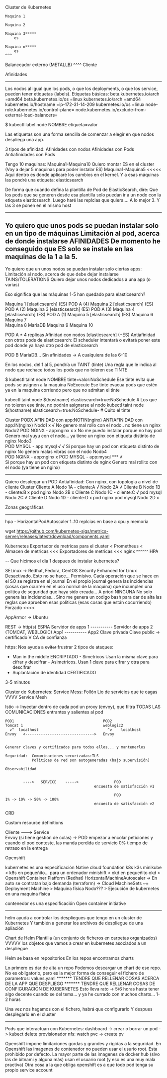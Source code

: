 Cluster de Kubernetes
    
    Maquina 1
    
    Maquina 2
    
    Maquina 3*****
        es
    
    Maquina n*****
        es
    ^^^
Balanceador externo (METALLB)
 ^^^^
Cliente

Afinidades

----

Los nodos al igual que los pods, o que los deployments, o que los service, pueden tener etiquetas (labels).
Etiquetas básicas:
                    beta.kubernetes.io/arch                                     =amd64
                    beta.kubernetes.io/os                                       =linux
                    kubernetes.io/arch                                          =amd64
                    kubernetes.io/hostname                                      =ip-172-31-14-209
                    kubernetes.io/os                                            =linux
                    node-role.kubernetes.io/control-plane=
                    node.kubernetes.io/exclude-from-external-load-balancers=

$ kubectl label node NOMBRE   etiqueta=valor

Las etiquetas son una forma sencilla de comenzar a elegir en que nodos despliega una app.

3 tipos de afinidad:
    Afinidades con nodos
    Afinidades con Pods
    Antiafinidades con Pods

Tengo 10 maquinas: Maquina1-Maquina10
Quiero montar ES en el cluster (Voy a dejar 5 maquinas para poder instalar ES)
Maquina1-Maquina5 <<<<< Aqui dentro es donde aplicaré los cambios en el kernel.
Y a esas máquinas las pondré una etiqueta: elasticsearch

De forma que cuando defina la plantilla de Pod de ElasticSearch, dire:
    Que los pods que se generen desde esa plantilla solo puedan ir a un nodo con la etiqueta elasticsearch.
    Luego haré las replcias que quiera.... A lo mejor 3. Y las 3 se ponen en el mismo host

---

Yo quiero que unos pods se puedan instalar solo en un tipo de máquinas          Limitación al pod, acerca de donde instalarse               AFINIDADES
De momento he conseguido que ES solo se instale en las maquinas de la 1 a la 5.
---

Yo quiero que un unos nodos se puedan instalar solo ciertas apps:               Limitación al nodo, acerca de que debe dejar instalarse     TAINS/TOLERATIONS
    Quiero dejar unos nodos dedicados a una app (o varias)
    
    
    
    
Eso significa que las máquinas 1-5 han quedado para elasticsearch?


Maquina 1 [elasticsearch] (ES)
    POD A (4)
Maquina 2 [elasticsearch] (ES)
    POD A (2)
Maquina 3 [elasticsearch] (ES)
    POD A (3)
Maquina 4 [elasticsearch] (ES)
    POD A (1)
Maquina 5 [elasticsearch] (ES)
Maquina 6
Maquina 7   
Maquina 8
    MariaDB
Maquina 9
Maquina 10


POD A * 4 replicas
    Afinidad con nodos [elasticsearch] (+ES)
    Antiafinidad con otros pods de elasticsearch:
        El scheduler intentará o evitará poner este pod donde ya haya otro pod de elasticsearch

POD B
    MariaDB... Sin afinidades -> A cualquiera de las 6-10

En los nodos, del 1 al 5, pondría un TAINT (tinte)
Una regla que le indica al nodo que rechace todos los pods que no toleren ese TINTE

$ kubectl taint node NOMBRE   tinte=valor:NoSchedule    Ese tinte evita que pods se asignen a la maquina
                                          NoExecute     Ese tinte evacua pods que estén ya en la maquina corriendo
                                                        pero que no admitan el tinte

kubectl taint node $(hostname) elasticsearch=true:NoSchedule        # Los que no toleren ese tinte, no podrán asignarse al nodo
kubectl taint node $(hostname) elasticsearch=true:NoSchedule-       # Quito el tinte



Cluster
                                        PODX
                                AFINIDAD con app:NOTIN(nginx)                                   ANTIAFINIDAD con app:IN(nginx)
Nodo1                                       x                                                               √
                                                                                            No genero mal rollo con el nodo.. no tiene un nginx
Nodo2
    POD NGINX - app:nginx                   x                                                               x
                                No me puedo instalar porque no hay pod                      Genero mal yuyu con el nodo... ya tiene un nginx
                                con etiqueta distinto de nginx
Nodo3                                       
    POD MYSQL - app:mysql                   √                                                               √
                                Si porque hay un pod con etiqueta distinto de nginx         No genero malas vibras con el nodo
Nodo4                                       
    POD NGINX - app:nginx                                                                                   x
    POD MYSQL - app:mysql ***               √                                                       
                                Si porque hay un pod con etiqueta distinto de nginx         Genero mal rollito con el nodo (ya tiene un nginx)


---

Quiero desplegar un POD
                                            Antiafinidad: Con nginx, con topologia a nivel de cliente
Cluster
    Cliente A
        Nodo 1A  - cliente:A                        √
        Nodo 2A                                     √
    Cliente B
        Nodo 1B  - cliente:B                        x
            pod nginx
        Nodo 2B                                     x
    Cliente C
        Nodo 1C  - cliente:C                        √
            pod mysql
        Nodo 2C                                     √
    Cliente D
        Nodo 1D  - cliente:D                        x
            pod nginx
            pod mysql
        Nodo 2D                                     x

Zonas geográficas

---

hpa - HorizontalPodAutoscaler 1..10 replcias en base a cpu y memoria

wget https://github.com/kubernetes-sigs/metrics-server/releases/latest/download/components.yaml


Kubernetes
    Exportador de metricas para el cluster < Prometheus  < Almacen de metricas  <<< Exportadores de metricas <<< nginx 
        ^^^^^^
        HPA
        
--
Que hicimos el dia 1 despues de instalar kubernetes? 


SELinux -> Redhat, Fedora, CentOS
Security Enhanced for Linux
    Desactivado. Esto no se hace...
    Permisivo. Cada operación que se hace en el SO se registra en el journal
        En el propio journal genera las incidencias (cosas que ocurren en el uso normal de la maquina)
            que incumplen una politica de seguridad que haya sido creada... A priori NINGUNA
            No solo genera las incidencias... Sino me genera un codigo bash para dar de alta las reglas 
                que aprueben esas politicas (esas cosas que están cocurriendo)
    Forzado <<<<


AppArmor -> Ubuntu

REST -> http(s)
                            ESPIA
    Servidor de apps 1   -----------  Servidor de apps 2 (TOMCAT, WEBLOGIC)
        App1             -----------    App2
                                                Clave privada
                                                Clave public -> certificado
                                                                    V
                                                                CA de confianza
                                                                
https: Nos ayuda a ~~evitar~~ frustrar 2 tipos de ataques:
- Man in the middle             ENCRIPTADO
                                        - Simetricos    Usan la misma clave para cifrar y descifrar
                                        - Asimetricos.  Usan 1 clave para cifrar y otra para descifrar
- Suplantación de identidad     CERTIFICADO
 
3-5 minutos

Cluster de Kubernetes:
    Service Mess: Follón Lio de servicios que te cagas
            VVVV
    Service Mesh


Istio -> Inyectar dentro de cada pod un proxy (envoy), que filtra TODAS LAS COMUNICACIONES 
entrantes y salientes al pod

    POD1                                        POD2
    Tomcat 1                                    weblogic2
      v^  localhost                               ^v    localhost
    Envoy   <------------------------------->   Envoy
    
    
    Generar claves y certificados para todos ellos... y mantenerlos
    
    Seguridad:  Comunicaciones securizadas:TLS
                Politicas de red son autogeneradas (bajo supervisión)
    
    Observabilidad
    
    
            ---->   SERVICE    ----->                POD
                                            encuesta de satisfacción v1
                                            
                                                     POD                    1% -> 10% -> 50% -> 100%
                                            encuesta de satisfacción v2
                                            
                                            
CRD

Custom resource definitions


Cliente --->    Service             
                Envoy (si tiene gestión de colas) -> POD 
                    empezar a encolar peticiones        y cuando el pod conteste, las manda
                    perdida de servicio 0%
                    tiempo de retraso en la entrega


Openshift


kubernetes es una especificación    Native cloud foundation
    k8s
    k3s
    minikube < k8s en pequeñito... para un ordenador
    minishift < okd en pequeñito
    okd         > Openshift Container Platform (Redhat)
                        HorizontalMachineAutoscaler -> En auto se contratan bajo demanda (terraform) -> Cloud
                        MachineSets                     ~= Deployment
                        Machine                         > Maquina física
                        Nodo???                         > Ejecución de kubernetes en una maquina física
                        
contenedor es una especificación    Open container initiative


---
helm ayuda a controlar los despliegues que tengo en un cluster de Kubernetes
Y también a generar los archivos de despliegue de una apliación


Chart de Helm
Plantilla (un conjunto de ficheros en carpetas organizados)
                            VVVVV
                        los objetos que vamos a crear en kubernetes asociados a un despliegue
                        
                        
Helm se basa en repositorios
En los repos encontramos charts

Lo primero es dar de alta un repo
Podemos descargar un chart de ese repo. No es obligatorio, pero es la mejor forma 
de conseguir el fichero de parametros:
values.yaml ******* TENDRE QUE RELLENAR COSAS ACERCA DE LA APP QUE DESPLIEGO
            ******* TENDRE QUE RELLENAR COSAS DE CONFIGURACIÓN DE KUBERNETES
Esto lleva rato -> 5/6 horas hasta tener algo decente
cuando se del tema... y ya he currado con muchos charts... 1-2 horas

Una vez nos hagamos con el fichero, habrá que configurarlo
Y despues desplegarlo en el cluster


---

Pods que interactuan con Kubernetes:
dashboard -> crear o borrar un pod -> kubect delete 
provisionador nfs: watch pvc -> create pv

Openshift impone limitaciones gordas y grandes y rigidas a la seguridad.
En Openshift las imagenes de contenedor no pueden usar el usurio root. Esta prohibido por defecto.
La mayor parte de las imagenes de docker hub (slvo las de bitnami y alguna más)
usan el usuario root (y eso es una muy mala practiva)
Otra cosa a la que obliga openshift es a que todo pod tenga su propio service account